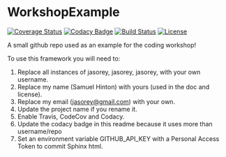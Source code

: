 # WorkshopExample

[![Coverage Status](https://codecov.io/gh/jasorey/WorkshopExample/branch/master/graph/badge.svg)](https://codecov.io/gh/jasorey/WorkshopExample)
[![Codacy Badge](https://api.codacy.com/project/badge/Grade/ea7ca374a79c4321952715a228a454f0)](https://www.codacy.com/app/jasorey/WorkshopExample?utm_source=github.com&amp;utm_medium=referral&amp;utm_content=jasorey/WorkshopExample&amp;utm_campaign=Badge_Grade)
[![Build Status](https://img.shields.io/travis/jasorey/WorkshopExample.svg)](https://travis-ci.org/jasorey/WorkshopExample)
[![License](http://img.shields.io/badge/license-MIT-blue.svg?style=flat)](https://github.com/jasorey/abc/WorkshopExample/master/LICENSE)

A small github repo used as an example for the coding workshop!

To use this framework you will need to:

1. Replace all instances of jasorey, jasorey, jasorey, with your own username.
2. Replace my name (Samuel Hinton) with yours (used in the doc and license).
3. Replace my email (jasorey@gmail.com) with your own.
3. Update the project name if you rename it.
4. Enable Travis, CodeCov and Codacy.
5. Update the codacy badge in this readme because it uses more than username/repo
6. Set an environment variable GITHUB_API_KEY with a Personal Access Token to commit Sphinx html.